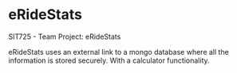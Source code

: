 # eRideStats
SIT725 - Team Project: eRideStats

eRideStats uses an external link to a mongo database where all the information is stored securely. With a calculator functionality.
